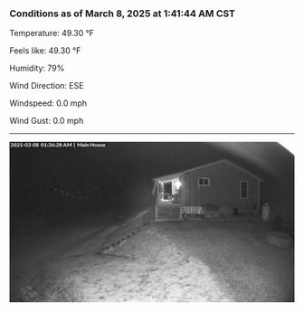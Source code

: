 ### Conditions as of March 8, 2025 at 1:41:44 AM CST 

Temperature: 49.30 &deg;F

Feels like: 49.30 &deg;F

Humidity: 79%

Wind Direction: ESE

Windspeed: 0.0 mph

Wind Gust: 0.0 mph

---

<img src="./images/latest.jpeg"/>

